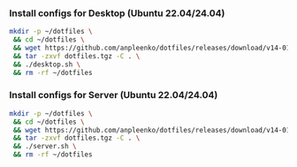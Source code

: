 ### Install configs for Desktop (Ubuntu 22.04/24.04)

```bash
mkdir -p ~/dotfiles \
 && cd ~/dotfiles \
 && wget https://github.com/anpleenko/dotfiles/releases/download/v14-01-2025-16h-43m-13s/dotfiles.tgz \
 && tar -zxvf dotfiles.tgz -C . \
 && ./desktop.sh \
 && rm -rf ~/dotfiles
```

### Install configs for Server (Ubuntu 22.04/24.04)

```bash
mkdir -p ~/dotfiles \
 && cd ~/dotfiles \
 && wget https://github.com/anpleenko/dotfiles/releases/download/v14-01-2025-16h-43m-13s/dotfiles.tgz \
 && tar -zxvf dotfiles.tgz -C . \
 && ./server.sh \
 && rm -rf ~/dotfiles
```
